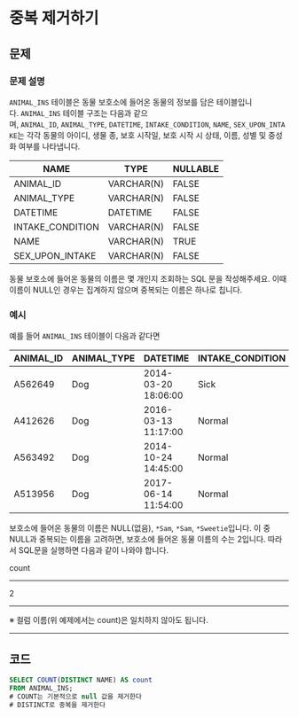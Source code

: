 # 중복 제거하기

## 문제

### **문제 설명**

`ANIMAL_INS` 테이블은 동물 보호소에 들어온 동물의 정보를 담은 테이블입니다. `ANIMAL_INS` 테이블 구조는 다음과 같으며, `ANIMAL_ID`, `ANIMAL_TYPE`, `DATETIME`, `INTAKE_CONDITION`, `NAME`, `SEX_UPON_INTAKE`는 각각 동물의 아이디, 생물 종, 보호 시작일, 보호 시작 시 상태, 이름, 성별 및 중성화 여부를 나타냅니다.

| NAME | TYPE | NULLABLE |
| --- | --- | --- |
| ANIMAL_ID | VARCHAR(N) | FALSE |
| ANIMAL_TYPE | VARCHAR(N) | FALSE |
| DATETIME | DATETIME | FALSE |
| INTAKE_CONDITION | VARCHAR(N) | FALSE |
| NAME | VARCHAR(N) | TRUE |
| SEX_UPON_INTAKE | VARCHAR(N) | FALSE |

동물 보호소에 들어온 동물의 이름은 몇 개인지 조회하는 SQL 문을 작성해주세요. 이때 이름이 NULL인 경우는 집계하지 않으며 중복되는 이름은 하나로 칩니다.

### 예시

예를 들어 `ANIMAL_INS` 테이블이 다음과 같다면

| ANIMAL_ID | ANIMAL_TYPE | DATETIME | INTAKE_CONDITION | NAME | SEX_UPON_INTAKE |
| --- | --- | --- | --- | --- | --- |
| A562649 | Dog | 2014-03-20 18:06:00 | Sick | NULL | Spayed Female |
| A412626 | Dog | 2016-03-13 11:17:00 | Normal | *Sam | Neutered Male |
| A563492 | Dog | 2014-10-24 14:45:00 | Normal | *Sam | Neutered Male |
| A513956 | Dog | 2017-06-14 11:54:00 | Normal | *Sweetie | Spayed Female |

보호소에 들어온 동물의 이름은 NULL(없음), `*Sam`, `*Sam`, `*Sweetie`입니다. 이 중 NULL과 중복되는 이름을 고려하면, 보호소에 들어온 동물 이름의 수는 2입니다. 따라서 SQL문을 실행하면 다음과 같이 나와야 합니다.

count

---

2

---

※ 컬럼 이름(위 예제에서는 count)은 일치하지 않아도 됩니다.

---

## 코드

```sql
SELECT COUNT(DISTINCT NAME) AS count 
FROM ANIMAL_INS;
# COUNT는 기본적으로 null 값을 제거한다
# DISTINCT로 중복을 제거한다
```